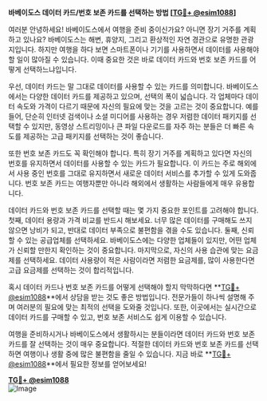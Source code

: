 **바베이도스 데이터 카드/번호 보존 카드를 선택하는 방법 [[TG💪+ @esim1088](https://t.me/s/esim1088)]**

여러분 안녕하세요! 바베이도스에서 여행을 준비 중이신가요? 아니면 장기 거주를 계획하고 있나요? 바베이도스는 해변, 휴양지, 그리고 환상적인 자연 경관으로 유명한 관광지입니다. 하지만 여행을 하다 보면 스마트폰이나 기기를 사용하면서 데이터를 사용해야 할 일이 많아질 수 있습니다. 이때 중요한 것은 바로 데이터 카드와 번호 보존 카드를 어떻게 선택하느냐입니다.

우선, 데이터 카드는 말 그대로 데이터를 사용할 수 있는 카드를 의미합니다. 바베이도스에서는 다양한 데이터 카드를 제공하고 있으며, 선택의 폭이 넓습니다. 각 업체마다 데이터 속도와 가격이 다르기 때문에 자신의 필요에 맞는 것을 고르는 것이 중요합니다. 예를 들어, 단순히 인터넷 검색이나 소셜 미디어를 사용하는 경우 저렴한 데이터 패키지를 선택할 수 있지만, 동영상 스트리밍이나 큰 파일 다운로드를 자주 하는 분들은 더 빠른 속도를 제공하는 고급 패키지를 선택하는 것이 좋습니다.

또한 번호 보존 카드도 꼭 확인해야 합니다. 특히 장기 거주를 계획하고 있다면 자신의 번호를 유지하면서 데이터를 사용할 수 있는 카드가 필요합니다. 이 카드는 주로 해외에서 사용 중인 번호를 그대로 유지하면서 새로운 데이터 서비스를 추가할 수 있게 도와줍니다. 번호 보존 카드는 여행자뿐만 아니라 해외에서 생활하는 사람들에게 매우 유용합니다.

데이터 카드와 번호 보존 카드를 선택할 때는 몇 가지 중요한 포인트를 고려해야 합니다. 첫째, 데이터 용량과 가격 비교를 반드시 해보세요. 너무 많은 데이터를 구매해도 쓰지 않으면 낭비가 되고, 반대로 데이터 부족으로 불편함을 겪을 수도 있습니다. 둘째, 신뢰할 수 있는 공급업체를 선택하세요. 바베이도스에는 다양한 업체들이 있지만, 어떤 업체가 신뢰할 만한지 확인하는 것이 중요합니다. 마지막으로, 자신의 사용 습관에 맞는 요금제를 선택하세요. 데이터 사용량이 적은 사람이라면 저렴한 요금제를, 많이 사용한다면 고급 요금제를 선택하는 것이 합리적입니다.

혹시 데이터 카드나 번호 보존 카드를 어떻게 선택해야 할지 막막하다면 **[TG💪+ @esim1088](https://t.me/s/esim1088)**에서 상담을 받는 것도 좋은 방법입니다. 전문가들이 하나씩 설명해 주며 여러분의 필요에 맞는 최적의 선택을 도와줄 것입니다. 또한, 이곳에서는 실시간으로 데이터 카드를 구매할 수 있고, 번호 보존 서비스도 쉽게 이용할 수 있습니다.

여행을 준비하시거나 바베이도스에서 생활하시는 분들이라면 데이터 카드와 번호 보존 카드를 잘 선택하는 것이 매우 중요합니다. 적절한 데이터 카드와 번호 보존 카드를 선택하면 여행이나 생활 중에 많은 불편함을 줄일 수 있습니다. 지금 바로 **[TG💪+ @esim1088](https://t.me/s/esim1088)**에서 필요한 정보를 얻어보세요!

**[TG💪+ @esim1088](https://t.me/s/esim1088)**  
![Image](https://i.postimg.cc/Y0z9fWf4/image.png)